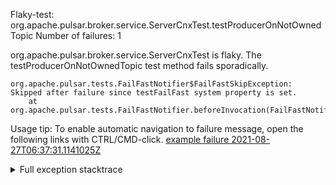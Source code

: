         
Flaky-test: org.apache.pulsar.broker.service.ServerCnxTest.testProducerOnNotOwnedTopic
Number of failures: 1

org.apache.pulsar.broker.service.ServerCnxTest is flaky. The testProducerOnNotOwnedTopic test method fails sporadically.

```
org.apache.pulsar.tests.FailFastNotifier$FailFastSkipException: Skipped after failure since testFailFast system property is set.
	at org.apache.pulsar.tests.FailFastNotifier.beforeInvocation(FailFastNotifier.java:88)

```

Usage tip: To enable automatic navigation to failure message, open the following links with CTRL/CMD-click.
[example failure 2021-08-27T06:37:31.1141025Z](https://github.com/apache/pulsar/runs/3440411059?check_suite_focus=true#step:9:1893)


<details>
<summary>Full exception stacktrace</summary>
<code><pre>
org.apache.pulsar.tests.FailFastNotifier$FailFastSkipException: Skipped after failure since testFailFast system property is set.
	at org.apache.pulsar.tests.FailFastNotifier.beforeInvocation(FailFastNotifier.java:88)

</pre></code>
</details>

